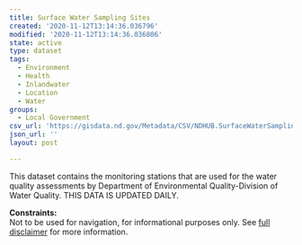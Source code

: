 ```yaml
---
title: Surface Water Sampling Sites
created: '2020-11-12T13:14:36.036796'
modified: '2020-11-12T13:14:36.036806'
state: active
type: dataset
tags:
  - Environment
  - Health
  - Inlandwater
  - Location
  - Water
groups:
  - Local Government
csv_url: 'https://gisdata.nd.gov/Metadata/CSV/NDHUB.SurfaceWaterSamplingSites.csv'
json_url: ''
layout: post

---
```

<p>This dataset contains the monitoring stations that are used for the water quality assessments by Department of Environmental Quality-Division of Water Quality. THIS DATA IS UPDATED DAILY.</p>
<p><strong>Constraints:</strong><br />
Not to be used for navigation, for informational purposes only. See <a href="/north-dakota-disclaimer">full disclaimer</a> for more information.</p>

